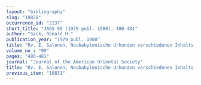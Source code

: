 ```yaml
---
layout: "bibliography"
slug: "10828"
occurrence_id: "2137"
short_title: "JAOS 99 (1979 publ. 1980), 480-481"
author: "Sack, Ronald H."
publication_year: "1979 publ. 1980"
title: "Rv. E. Salonen, Neubabylonische Urkunden verschiedenen Inhalts, II"
volume_no_: "99"
pages: "480-481"
journal: "Journal of the American Oriental Society"
title: "Rv. E. Salonen, Neubabylonische Urkunden verschiedenen Inhalts, II"
previous_item: "10831"
---
```

